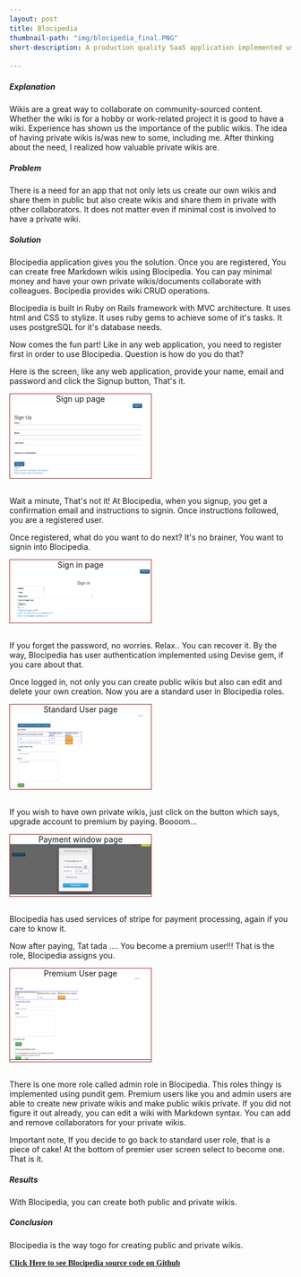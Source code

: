 ```yaml
---
layout: post
title: Blocipedia
thumbnail-path: "img/blocipedia_final.PNG"
short-description: A production quality SaaS application implemented using Ruby on Rails that allows users to create their own wikis.

---
```


##### Explanation

Wikis are a great way to collaborate on community-sourced content. Whether the wiki is for a hobby or work-related project it is good to have a wiki. Experience has shown us the importance of the public wikis. The idea of having private wikis is/was new to some, including me. After thinking about the need, I realized how valuable private wikis are. 

##### Problem

There is a need for an app that not only lets us create our own wikis and share them in public but also create wikis and share them in private with other collaborators. It does not matter even if  minimal cost is involved to have a private wiki. 

##### Solution

Blocipedia application gives you the solution. Once you are registered, You can create free Markdown wikis using Blocipedia. You can pay minimal money and have your own private wikis/documents collaborate with colleagues. Bocipedia provides wiki CRUD operations.

Blocipedia is built in Ruby on Rails framework with MVC architecture. It uses html and CSS to stylize. It uses ruby gems to achieve some of it's tasks. It uses postgreSQL for it's database needs.

Now comes the fun part! Like in any web application, you need to register first in order to use Blocipedia. Question is how do you do that?

Here is the screen, like any web application, provide your name, email and password and click the Signup button, That's it.

<div class="boxed" style="width:50%;border: 1px solid brown;text-align: center;">
  Sign up page
  <a href="{{ project.url | prepend: site.baseurl }}">
    <img src="/img/blocipedia_2.PNG"/>
  </a>
</div>
<br />

Wait a minute, That's not it!
At Blocipedia, when you signup, you get a confirmation email and instructions to signin.
Once instructions followed, you are a registered user.

Once registered, what do you want to do next? It's no brainer, You want to signin into Blocipedia.

<div class="boxed" style="width: 50%;border: 1px solid brown;text-align: center;">
  Sign in page
  <a href="{{ project.url | prepend: site.baseurl }}">
    <img src="/img/blocipedia_3.PNG"/>
  </a>
</div>
<br />

If you forget the password, no worries. Relax.. You can recover it.
By the way, Blocipedia has user authentication implemented using Devise gem, if you care about that. 

Once logged in, not only you can create public wikis but also can edit and delete your own creation. 
Now you are a standard user in Blocipedia roles.

<div class="boxed" style="width: 50%;border: 1px solid brown;text-align: center;">
  Standard User page
  <a href="{{ project.url | prepend: site.baseurl }}">
    <img src="/img/blocipedia_4.PNG"/>
  </a>
</div>
<br />

If you wish to have own private wikis, just click on the button which says, upgrade account to premium by paying. Boooom...

<div class="boxed" style="width: 50%;border: 1px solid brown;text-align: center;">
  Payment window page
  <a href="{{ project.url | prepend: site.baseurl }}">
    <img src="/img/blocipedia_5.PNG"/>
  </a>
</div>
<br />

Blocipedia has used services of stripe for payment processing, again if you care to know it.

Now after paying, Tat tada .... You become a premium user!!! That is the role, Blocipedia assigns you.

<div class="boxed" style="width: 50%;border: 1px solid brown;text-align: center;">
  Premium User page
  <a href="{{ project.url | prepend: site.baseurl }}">
    <img src="/img/blocipedia_7.PNG"/>
  </a>
</div>
<br />

There is one more role called admin role in Blocipedia. This roles thingy is implemented using pundit gem.
Premium users like you and admin users are able to create new private wikis and make public wikis private. If you did not figure it out already, you can edit a wiki with Markdown syntax. You can add and remove collaborators for your private wikis.

Important note, If you decide to go back to standard user role, that is a piece of cake!  At the bottom of premier user screen select to become one. That is it.

##### Results
With Blocipedia, you can create both public and private wikis.

##### Conclusion
Blocipedia is the way togo for creating public and private wikis.

<a href="https://github.com/sharadalt/blocipedea" style="font-family:Times New Roman;"><strong>Click Here to see Blocipedia source code on Github</strong></a>
